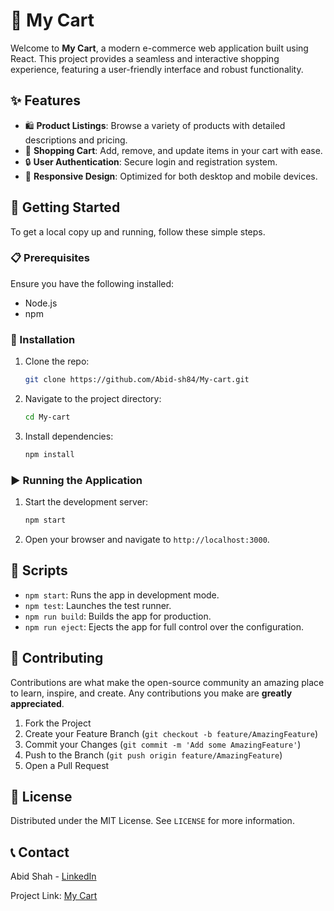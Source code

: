 # 🛒 My Cart

Welcome to **My Cart**, a modern e-commerce web application built using React. This project provides a seamless and interactive shopping experience, featuring a user-friendly interface and robust functionality.

## ✨ Features

- 🛍️ **Product Listings**: Browse a variety of products with detailed descriptions and pricing.
- 🛒 **Shopping Cart**: Add, remove, and update items in your cart with ease.
- 🔒 **User Authentication**: Secure login and registration system.
- 📱 **Responsive Design**: Optimized for both desktop and mobile devices.

## 🚀 Getting Started

To get a local copy up and running, follow these simple steps.

### 📋 Prerequisites

Ensure you have the following installed:
- Node.js
- npm

### 🔧 Installation

1. Clone the repo:
   ```sh
   git clone https://github.com/Abid-sh84/My-cart.git
   ```
2. Navigate to the project directory:
   ```sh
   cd My-cart
   ```
3. Install dependencies:
   ```sh
   npm install
   ```

### ▶️ Running the Application

1. Start the development server:
   ```sh
   npm start
   ```
2. Open your browser and navigate to `http://localhost:3000`.

## 📜 Scripts

- `npm start`: Runs the app in development mode.
- `npm test`: Launches the test runner.
- `npm run build`: Builds the app for production.
- `npm run eject`: Ejects the app for full control over the configuration.

## 🤝 Contributing

Contributions are what make the open-source community an amazing place to learn, inspire, and create. Any contributions you make are **greatly appreciated**.

1. Fork the Project
2. Create your Feature Branch (`git checkout -b feature/AmazingFeature`)
3. Commit your Changes (`git commit -m 'Add some AmazingFeature'`)
4. Push to the Branch (`git push origin feature/AmazingFeature`)
5. Open a Pull Request

## 📝 License

Distributed under the MIT License. See `LICENSE` for more information.

## 📞 Contact

Abid Shah - [LinkedIn](https://www.linkedin.com/in/mohd-abid-shaikh-a3738328b/)

Project Link: [My Cart](https://github.com/Abid-sh84/My-cart)

